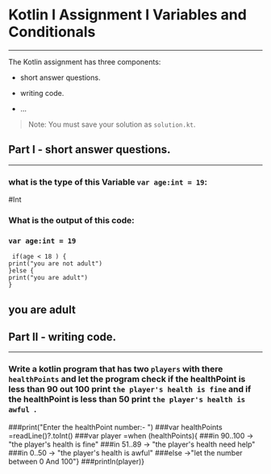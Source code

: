 # Kotlin I Assignment  I Variables and Conditionals
---
The Kotlin assignment has three components:
- short answer questions.
- writing code.

- ...
> Note: You must save your solution as `solution.kt`.

## Part I - short answer questions.
---
### what is the type of this Variable `var age:int = 19`:
#Int
###
### What is the output of this code:
###  `var age:int = 19`
     if(age < 18 ) {
    print("you are not adult") 
    }else {
    print("you are adult")
    }
                     
## you are adult  


## Part II - writing code.
---
### Write a kotlin program that has two `players` with there `healthPoints` and let the program check if the healthPoint is less than 90 out 100 print `the player's health is fine` and if the healthPoint is less than 50 print `the player's health is awful `. 
###print("Enter the healthPoint number:- ")
###var healthPoints =readLine()?.toInt()
###var player =when (healthPoints){
###in 90..100 -> "the player's health is fine"
###in 51..89 -> "the player's health need help"
###in 0..50 -> "the player's health is awful"
###else ->"let the number between 0 And 100"}
###println(player)}

